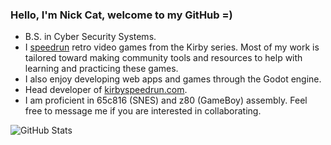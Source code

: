 ### Hello, I'm Nick Cat, welcome to my GitHub =)
 - B.S. in Cyber Security Systems.
 - I [speedrun](https://en.wikipedia.org/wiki/Speedrunning) retro video games from the Kirby series. Most of my work is tailored toward making community tools and resources to help with learning and practicing these games.
 - I also enjoy developing web apps and games through the Godot engine.
 - Head developer of [kirbyspeedrun.com](https://kirbyspeedrun.com).
 - I am proficient in 65c816 (SNES) and z80 (GameBoy) assembly. Feel free to message me if you are interested in collaborating.


<img src="https://github-readme-stats.vercel.app/api/top-langs/?username=nickcat03&theme=vue-dark&show_icons=true&hide_border=true&layout=compact" alt="GitHub Stats" />
